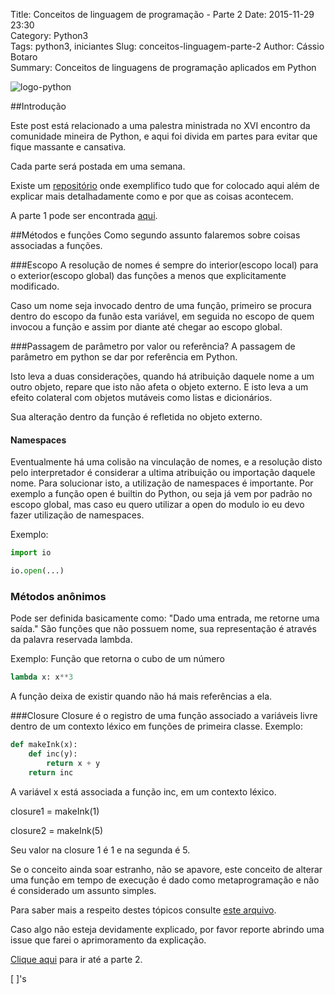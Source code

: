 Title: Conceitos de linguagem de programação - Parte 2
Date: 2015-11-29 23:30  
Category: Python3  
Tags: python3, iniciantes 
Slug: conceitos-linguagem-parte-2
Author: Cássio Botaro  
Summary: Conceitos de linguagens de programação aplicados em Python

![logo-python]({filename}/images/logopython2.png 
"Logo Python")

##Introdução

Este post está relacionado a uma palestra ministrada no XVI encontro da comunidade mineira de Python, e aqui foi divida em partes para evitar que fique massante e cansativa.

Cada parte será postada em uma semana.

Existe um [repositório](https://github.com/cassiobotaro/conceitos_linguagens) onde exemplifico tudo que for colocado aqui além de explicar mais detalhadamente como e por que as coisas acontecem.

A parte 1 pode ser encontrada [aqui](http://cassiobotaro.github.io/conceitos-linguagem-parte-1).

##Métodos e funções
Como segundo assunto falaremos sobre coisas associadas a funções.

###Escopo
A resolução de nomes é sempre do interior(escopo local) para o exterior(escopo global) das funções a menos que explicitamente modificado.

Caso um nome seja invocado dentro de uma função, primeiro se procura dentro do escopo da funão esta variável, em seguida no escopo de quem invocou a função e assim por diante até chegar ao escopo global.

###Passagem de parâmetro por valor ou referência?
A passagem de parâmetro em python se dar por referência em Python.

Isto leva a duas considerações, quando há atribuição daquele nome a um outro
objeto, repare que isto não afeta o objeto externo.
E isto leva a um efeito colateral com objetos mutáveis como listas e dicionários.

Sua alteração dentro da função é refletida no objeto externo.


#### Namespaces
Eventualmente há uma colisão na vinculação de nomes, e a resolução disto
pelo interpretador é considerar a ultima atribuição ou importação daquele nome.
Para solucionar isto, a utilização de namespaces é importante.
Por exemplo a função open é builtin do Python, ou seja já vem por padrão no escopo global, mas caso eu quero utilizar a open do modulo io eu devo fazer utilização de namespaces.

Exemplo:
```python
import io

io.open(...)
```

### Métodos anônimos

Pode ser definida basicamente como: "Dado uma entrada, me retorne uma saída."
São funções que não possuem nome, sua representação é através da palavra reservada lambda.

Exemplo: Função que retorna o cubo de um número

```python
lambda x: x**3
```

A função deixa de existir quando não há mais referências a ela.

###Closure
Closure é o registro de uma função associado a variáveis livre dentro
de um contexto léxico em funções de primeira classe.
Exemplo:
```python
def makeInk(x):
    def inc(y):
        return x + y
    return inc
```

A variável x está associada a função inc, em um contexto léxico.

closure1 = makeInk(1)

closure2 = makeInk(5)

Seu valor na closure 1 é 1 e na segunda é 5.

Se o conceito ainda soar estranho, não se apavore, este conceito de alterar
uma função em tempo de execução é dado como metaprogramação e não é
considerado um assunto simples.


Para saber mais a respeito destes tópicos consulte [este arquivo](https://github.com/cassiobotaro/conceitos_linguagens/blob/master/metodos.py).

Caso algo não esteja devidamente explicado, por favor reporte abrindo uma issue que farei o aprimoramento da explicação.

[Clique aqui](http://cassiobotaro.github.io/conceitos-linguagem-parte-2) para ir até a parte 2.

[ ]'s    
